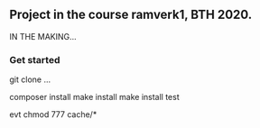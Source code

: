 ## Project in the course ramverk1, BTH 2020.
IN THE MAKING...

### Get started

git clone ...

composer install
make install
make install test

evt chmod 777 cache/*
